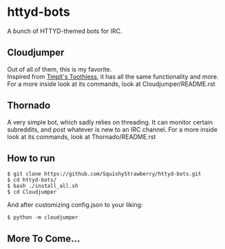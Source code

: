 # httyd-bots  

A bunch of HTTYD-themed bots for IRC.  

## Cloudjumper  
Out of all of them, this is my favorite.  
Inspired from [Tmplt's Toothless](https://github.com/Tmplt/Toothless), it has all the same functionality and more.  
For a more inside look at its commands, look at Cloudjumper/README.rst  

## Thornado
A very simple bot, which sadly relies on threading.
It can monitor certain subreddits, and post whatever is new to an IRC channel.
For a more inside look at its commands, look at Thornado/README.rst  

## How to run
```
$ git clone https://github.com/SquishyStrawberry/httyd-bots.git
$ cd httyd-bots/
$ bash ./install_all.sh
$ cd Cloudjumper
```
And after customizing config.json to your liking:
```
$ python -m cloudjumper
```

## More To Come...